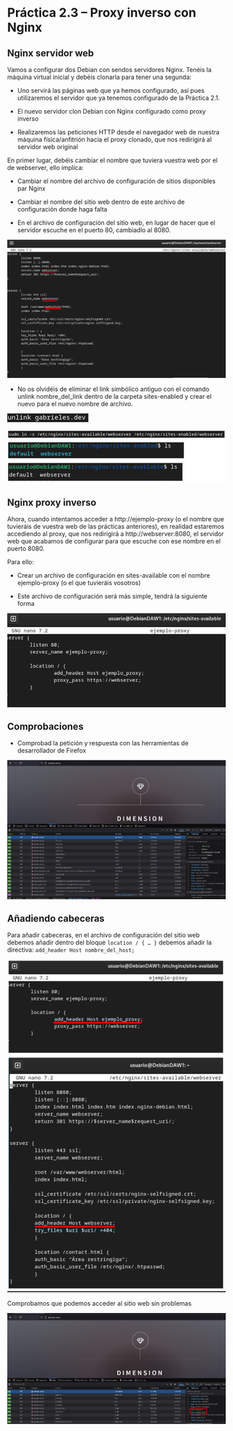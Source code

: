 # Práctica 2.3 – Proxy inverso con Nginx

## Nginx servidor web
Vamos a configurar dos Debian con sendos servidores Nginx. Tenéis la máquina virtual inicial y debéis clonarla para tener una segunda:

 - Uno servirá las páginas web que ya hemos configurado, así pues utilizaremos el servidor que ya tenemos configurado de la Práctica 2.1.

- El nuevo servidor clon Debian con Nginx configurado como proxy inverso

- Realizaremos las peticiones HTTP desde el navegador web de nuestra máquina física/anfitrión hacia el proxy clonado, que nos redirigirá al servidor web original

En primer lugar, debéis cambiar el nombre que tuviera vuestra web por el de webserver, ello implica:

- Cambiar el nombre del archivo de configuración de sitios disponibles par Nginx

- Cambiar el nombre del sitio web dentro de este archivo de configuración donde haga falta

- En el archivo de configuración del sitio web, en lugar de hacer que el servidor escuche en el puerto 80, cambiadlo al 8080.

![img1](./assets/images/p2.3/img1.png)

- No os olvidéis de eliminar el link simbólico antiguo con el comando unlink nombre_del_link dentro de la carpeta sites-enabled y crear el nuevo para el nuevo nombre de archivo.

![img2](./assets/images/p2.3/img2.png)

![img3](./assets/images/p2.3/img3.png)

## Nginx proxy inverso
Ahora, cuando intentamos acceder a http://ejemplo-proxy (o el nombre que tuvieráis de vuestra web de las prácticas anteriores), en realidad estaremos accediendo al proxy, que nos redirigirá a http://webserver:8080, el servidor web que acabamos de configurar para que escuche con ese nombre en el puerto 8080.

Para ello:

- Crear un archivo de configuración en sites-available con el nombre ejemplo-proxy (o el que tuvieráis vosotros)

- Este archivo de configuración será más simple, tendrá la siguiente forma

![img4](./assets/images/p2.3/img4.png)

## Comprobaciones

- Comprobad  la petición y respuesta con las herramientas de desarrollador de Firefox

![img5](./assets/images/p2.3/img5.png)

## Añadiendo cabeceras

Para añadir cabeceras, en el archivo de configuración del sitio web debemos añadir dentro del bloque ``location / { … }`` debemos añadir la directiva: 
``add_header Host nombre_del_host;``

![img6](./assets/images/p2.3/img6.png)

Comprobamos que podemos acceder al sitio web sin problemas

![img7](./assets/images/p2.3/img7.png)

